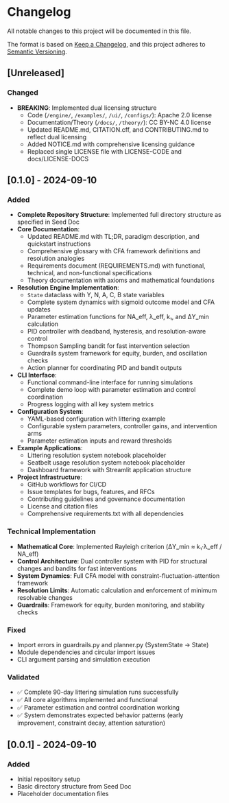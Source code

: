 # Changelog

<!-- Release history and notable changes -->

All notable changes to this project will be documented in this file.

The format is based on [Keep a Changelog](https://keepachangelog.com/en/1.0.0/),
and this project adheres to [Semantic Versioning](https://semver.org/spec/v2.0.0.html).

## [Unreleased]

### Changed
- **BREAKING**: Implemented dual licensing structure
  - Code (`/engine/`, `/examples/`, `/ui/`, `/configs/`): Apache 2.0 license
  - Documentation/Theory (`/docs/`, `/theory/`): CC BY-NC 4.0 license
  - Updated README.md, CITATION.cff, and CONTRIBUTING.md to reflect dual licensing
  - Added NOTICE.md with comprehensive licensing guidance
  - Replaced single LICENSE file with LICENSE-CODE and docs/LICENSE-DOCS

## [0.1.0] - 2024-09-10
### Added
- **Complete Repository Structure**: Implemented full directory structure as specified in Seed Doc
- **Core Documentation**:
  - Updated README.md with TL;DR, paradigm description, and quickstart instructions
  - Comprehensive glossary with CFA framework definitions and resolution analogies
  - Requirements document (REQUIREMENTS.md) with functional, technical, and non-functional specifications
  - Theory documentation with axioms and mathematical foundations
- **Resolution Engine Implementation**:
  - `State` dataclass with Y, N, A, C, B state variables
  - Complete system dynamics with sigmoid outcome model and CFA updates
  - Parameter estimation functions for NA_eff, λ_eff, k₁, and ΔY_min calculation
  - PID controller with deadband, hysteresis, and resolution-aware control
  - Thompson Sampling bandit for fast intervention selection
  - Guardrails system framework for equity, burden, and oscillation checks
  - Action planner for coordinating PID and bandit outputs
- **CLI Interface**:
  - Functional command-line interface for running simulations
  - Complete demo loop with parameter estimation and control coordination
  - Progress logging with all key system metrics
- **Configuration System**:
  - YAML-based configuration with littering example
  - Configurable system parameters, controller gains, and intervention arms
  - Parameter estimation inputs and reward thresholds
- **Example Applications**:
  - Littering resolution system notebook placeholder
  - Seatbelt usage resolution system notebook placeholder
  - Dashboard framework with Streamlit application structure
- **Project Infrastructure**:
  - GitHub workflows for CI/CD
  - Issue templates for bugs, features, and RFCs
  - Contributing guidelines and governance documentation
  - License and citation files
  - Comprehensive requirements.txt with all dependencies

### Technical Implementation
- **Mathematical Core**: Implemented Rayleigh criterion (ΔY_min ≈ k₁·λ_eff / NA_eff)
- **Control Architecture**: Dual controller system with PID for structural changes and bandits for fast interventions
- **System Dynamics**: Full CFA model with constraint-fluctuation-attention framework
- **Resolution Limits**: Automatic calculation and enforcement of minimum resolvable changes
- **Guardrails**: Framework for equity, burden monitoring, and stability checks

### Fixed
- Import errors in guardrails.py and planner.py (SystemState → State)
- Module dependencies and circular import issues
- CLI argument parsing and simulation execution

### Validated
- ✅ Complete 90-day littering simulation runs successfully
- ✅ All core algorithms implemented and functional
- ✅ Parameter estimation and control coordination working
- ✅ System demonstrates expected behavior patterns (early improvement, constraint decay, attention saturation)

## [0.0.1] - 2024-09-10
### Added
- Initial repository setup
- Basic directory structure from Seed Doc
- Placeholder documentation files
